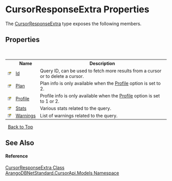 # CursorResponseExtra Properties
 

The <a href="5be0fc71-f618-c973-dd17-6b49de368007">CursorResponseExtra</a> type exposes the following members.


## Properties
&nbsp;<table><tr><th></th><th>Name</th><th>Description</th></tr><tr><td>![Public property](media/pubproperty.gif "Public property")</td><td><a href="942ba77d-1728-25c7-b96b-5ed7e49c2ff8">Id</a></td><td>
Query ID, can be used to fetch more results from a cursor or to delete a cursor.</td></tr><tr><td>![Public property](media/pubproperty.gif "Public property")</td><td><a href="d8313612-c3b2-bdd3-fb7c-e3ca8fda8c05">Plan</a></td><td>
Plan info is only available when the <a href="46bb3b4d-befc-d5d3-b400-3fba10e8c85b">Profile</a> option is set to 2.</td></tr><tr><td>![Public property](media/pubproperty.gif "Public property")</td><td><a href="cad05f78-b9fc-31f1-8ace-1ae4a8d42326">Profile</a></td><td>
Profile info is only available when the <a href="46bb3b4d-befc-d5d3-b400-3fba10e8c85b">Profile</a> option is set to 1 or 2.</td></tr><tr><td>![Public property](media/pubproperty.gif "Public property")</td><td><a href="b07ee042-6d60-9316-1176-8ca8cb484239">Stats</a></td><td>
Various stats related to the query.</td></tr><tr><td>![Public property](media/pubproperty.gif "Public property")</td><td><a href="86c681ea-5970-10a0-96b7-7b84ce455aa9">Warnings</a></td><td>
List of warnings related to the query.</td></tr></table>&nbsp;
<a href="#cursorresponseextra-properties">Back to Top</a>

## See Also


#### Reference
<a href="5be0fc71-f618-c973-dd17-6b49de368007">CursorResponseExtra Class</a><br /><a href="35799343-7a53-6c3b-95d1-21ff990d1b8b">ArangoDBNetStandard.CursorApi.Models Namespace</a><br />